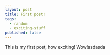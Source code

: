 ```yaml
---
layout: post
title: First post!
tags:
  - random
  - exciting-stuff
published: false
---
```


This is my first post, how exciting! Wow!asdasda
